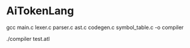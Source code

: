 # AiTokenLang

gcc main.c lexer.c parser.c ast.c codegen.c symbol_table.c -o compiler

./compiler test.atl
